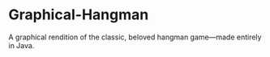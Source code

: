 # Graphical-Hangman
A graphical rendition of the classic, beloved hangman game—made entirely in Java.
